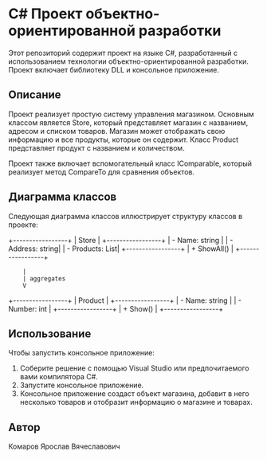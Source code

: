 # C# Проект объектно-ориентированной разработки

Этот репозиторий содержит проект на языке C#, разработанный с использованием технологии объектно-ориентированной разработки. Проект включает библиотеку DLL и консольное приложение.

## Описание

Проект реализует простую систему управления магазином. Основным классом является Store, который представляет магазин с названием, адресом и списком товаров. Магазин может отображать свою информацию и все продукты, которые он содержит. Класс Product представляет продукт с названием и количеством.

Проект также включает вспомогательный класс IComparable, который реализует метод CompareTo для сравнения объектов.

## Диаграмма классов

Следующая диаграмма классов иллюстрирует структуру классов в проекте:

+-----------------+
|     Store       |
+-----------------+
| - Name: string  |
| - Address: string|
| - Products: List<Product>|
+-----------------+
| + ShowAll()     |
+-----------------+

        |
        | aggregates
        V

+-----------------+
|     Product     |
+-----------------+
| - Name: string  |
| - Number: int   |
+-----------------+
| + Show()        |
+-----------------+

## Использование

Чтобы запустить консольное приложение:
1. Соберите решение с помощью Visual Studio или предпочитаемого вами компилятора C#.
2. Запустите консольное приложение.
3. Консольное приложение создаст объект магазина, добавит в него несколько товаров и отобразит информацию о магазине и товарах.

## Автор

Комаров Ярослав Вячеславович